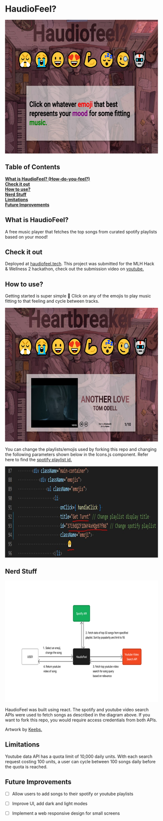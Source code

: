 # HaudioFeel?

<p align="middle">
<img src="https://github.com/Kireshanth/haudioFeel/blob/main/src/images/main-screen.JPG" width="640" height="440">
</p>


## Table of Contents
**[What is HaudioFeel? (How-do-you-feel?)](#what-is-haudiofeel)**<br>
**[Check it out](#check-it-out)**<br>
**[How to use?](#how-to-use)**<br>
**[Nerd Stuff](#nerd-stuff)**<br>
**[Limitations](#Limitations)**<br>
**[Future Improvements](#future-improvements)**<br>


## What is HaudioFeel?
A free music player that fetches the top songs from curated spotify playlists based on your mood!

## Check it out
Deployed at [haudiofeel.tech](https://haudiofeel.tech/). This project was submitted for the MLH Hack & Wellness 2 hackathon, check out the submission video on [youtube.](https://www.youtube.com/watch?v=8w4fAGOmDbE&t=1s&ab_channel=KireshanthThana)

## How to use?
Getting started is super simple 🙏 Click on any of the emojis to play music fitting to that feeling and cycle between tracks.

<p align="middle">
<img src="https://github.com/Kireshanth/haudioFeel/blob/main/src/images/play-screen.JPG" width="667" height="440">
</p>

You can change the playlists/emojis used by forking this repo and changing the following parameters shown below in the Icons.js component. Refer here to find the [spotify playlist id.](https://developer.spotify.com/documentation/web-api/#spotify-uris-and-ids)

<img src="https://github.com/Kireshanth/haudioFeel/blob/main/src/images/updatePlaylists.JPG" width="1100" height="300">

## Nerd Stuff

<p align="middle">
<img src="https://github.com/Kireshanth/haudioFeel/blob/main/src/images/network-diagram.jpg" width="800" height="400">
</p>

HaudioFeel was built using react. The spotify and youtube video search APIs were used to fetch songs as described in the diagram above. If you want to fork this repo, you would require access credentials from both APIs.

Artwork by [Keebs.](https://www.instagram.com/lakeebs/)

## Limitations

Youtube data API has a quota limit of 10,000 daily units. With each search request costing 100 units, a user can cycle between 100 songs daily before the quota is reached.

## Future Improvements

- [ ] Allow users to add songs to their spotify or youtube playlists
- [ ] Improve UI, add dark and light modes
- [ ] Implement a web responsive design for small screens


